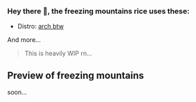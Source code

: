 ### Hey there 👋, the freezing mountains rice uses these:
- Distro: [arch btw](https://archlinux.org/)

And more...

> This is heavily WIP rn...

## Preview of freezing mountains
soon...
